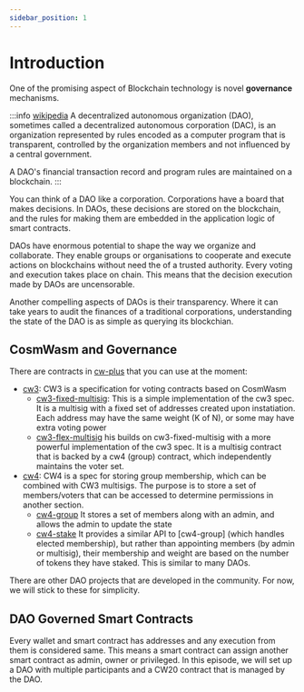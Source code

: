```yaml
---
sidebar_position: 1
---
```


# Introduction

One of the promising aspect of Blockchain technology is novel **governance** mechanisms.

:::info [wikipedia](https://en.wikipedia.org/wiki/Decentralized_autonomous_organization)
A decentralized autonomous organization (DAO), sometimes called a decentralized autonomous corporation (DAC), is an
organization represented by rules encoded as a computer program that is transparent, controlled by the organization
members and not influenced by a central government.

A DAO's financial transaction record and program rules are
maintained on a blockchain.
:::

You can think of a DAO like a corporation. Corporations have a board that makes
decisions. In DAOs, these decisions are stored on the blockchain, and the rules
for making them are embedded in the application logic of smart contracts.

DAOs have enormous potential to shape the way we organize and collaborate. They
enable groups or organisations to cooperate and execute actions on blockchains
without need the of a trusted authority. Every voting and execution takes place
on chain. This means that the decision execution made by DAOs are uncensorable.

Another compelling aspects of DAOs is their transparency. Where it can take
years to audit the finances of a traditional corporations, understanding the
state of the DAO is as simple as querying its blockchian.

## CosmWasm and Governance

There are contracts in [cw-plus](https://github.com/CosmWasm/cw-plus/) that you can use at the moment:

- [cw3](https://github.com/CosmWasm/cw-plus/blob/main/packages/cw3/README.md): CW3 is a specification for voting
  contracts based on CosmWasm
  - [cw3-fixed-multisig](https://github.com/CosmWasm/cw-plus/tree/main/contracts/cw3-fixed-multisig): This is a
  simple implementation of the cw3 spec. It is a multisig with a fixed set of addresses created upon instatiation.
    Each address may have the same weight (K of N), or some may have extra voting power
  - [cw3-flex-multisig](https://github.com/CosmWasm/cw-plus/tree/main/contracts/cw3-flex-multisig) his builds on
  cw3-fixed-multisig with a more powerful implementation of the cw3 spec. It is a multisig contract that is backed by
    a cw4 (group) contract, which independently maintains the voter set.
- [cw4](https://github.com/CosmWasm/cw-plus/tree/main/packages/cw4): CW4 is a spec for storing group membership, which
  can be combined with CW3 multisigs. The purpose is to store a set of members/voters that can be accessed to determine
  permissions in another section.
  - [cw4-group](https://github.com/CosmWasm/cw-plus/tree/main/contracts/cw4-group) It stores a set of members along with
    an admin, and allows the admin to update the state
  - [cw4-stake](https://github.com/CosmWasm/cw-plus/tree/main/contracts/cw4-stake) It provides a similar API
    to [cw4-group] (which handles elected membership), but rather than appointing members (by admin or multisig), their
    membership and weight are based on the number of tokens they have staked. This is similar to many DAOs.

There are other DAO projects that are developed in the community. For now, we will stick to these for simplicity.

## DAO Governed Smart Contracts

Every wallet and smart contract has addresses and any execution from them is considered same. This means a smart
contract can assign another smart contract as admin, owner or privileged. In this episode, we will set up a DAO with
multiple participants and a CW20 contract that is managed by the DAO.

